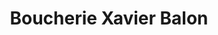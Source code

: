 ---
title: "Boucherie Xavier Balon"
url: /salornay-sur-guye/boucherie-xavier-balon/
shop: Metzgerei
---